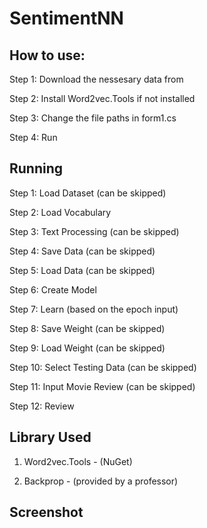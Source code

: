 # SentimentNN

## How to use:

Step 1: Download the nessesary data from 

Step 2: Install Word2vec.Tools if not installed

Step 3: Change the file paths in form1.cs

Step 4: Run

## Running

Step 1: Load Dataset (can be skipped)

Step 2: Load Vocabulary

Step 3: Text Processing (can be skipped)

Step 4: Save Data (can be skipped)

Step 5: Load Data (can be skipped)

Step 6: Create Model

Step 7: Learn (based on the epoch input)

Step 8: Save Weight (can be skipped)

Step 9: Load Weight (can be skipped)

Step 10: Select Testing Data (can be skipped)

Step 11: Input Movie Review (can be skipped)

Step 12: Review

## Library Used

1. Word2vec.Tools - (NuGet)

2. Backprop - (provided by a professor)

## Screenshot


